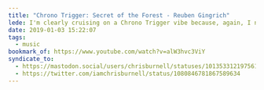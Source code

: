 ```yaml
---
title: "Chrono Trigger: Secret of the Forest - Reuben Gingrich"
lede: I'm clearly cruising on a Chrono Trigger vibe because, again, I need to share some music by some unquestionably-talented musicians, @reubengingrich (<a href="http://reubengingrich.com">http://reubengingrich.com/</a>). But how can you not love <q>Secret of the Forest</q>?
date: 2019-01-03 15:22:07
tags:
  - music
bookmark_of: https://www.youtube.com/watch?v=alW3hvc3ViY
syndicate_to:
  - https://mastodon.social/users/chrisburnell/statuses/101353312197561669
  - https://twitter.com/iamchrisburnell/status/1080846781867589634
---
```

